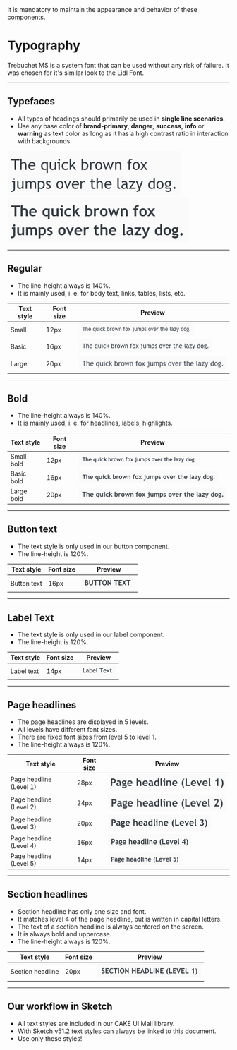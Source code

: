 <AlertWarning alertHeadline="Not modifiable">
It is mandatory to maintain the appearance and behavior of these components.
</AlertWarning>

# Typography

Trebuchet MS is a system font that can be used without any risk of failure. It was chosen for it's similar look to the Lidl Font.

---

## Typefaces

- All types of headings should primarily be used in **single line scenarios**.
- Use any base color of **brand-primary**, **danger**, **success**, **info** or **warning** as text color as long as it has a high contrast ratio in interaction with backgrounds.

![Regular](assets/trebuchet/trebuchet_ms_regular@1.png)<br>
![Bold](assets/trebuchet/trebuchet_ms_bold@1.png)<br>

---

## Regular

- The line-height always is 140%.
- It is mainly used, i. e. for body text, links, tables, lists, etc.

| Text style | Font size | Preview |
|---|---|---|
| Small | 12px | ![small (MD-XS)](assets/small/small@1.png) |
| Basic | 16px | ![basic (MD-XS)](assets/basic/basic@1.png) |
| Large | 20px | ![large (MD-XS)](assets/large/large@1.png) |

---

## Bold

- The line-height always is 140%.
- It is mainly used, i. e. for headlines, labels, highlights.

| Text style | Font size | Preview |
|---|---|---|
| Small bold | 12px | ![small bold (MD-XS)](assets/small/small-bold@1.png) |
| Basic bold | 16px | ![basic bold (MD-XS)](assets/basic/basic-bold@1.png) |
| Large bold | 20px | ![large bold (MD-XS)](assets/large/large-bold@1.png) |

---

## Button text

- The text style is only used in our button component.
- The line-height is 120%.

| Text style | Font size | Preview |
|---|---|---|
| Button text |16px | ![Button text](assets/button/button@1.png) |

---

## Label Text

- The text style is only used in our label component.
- The line-height is 120%.

| Text style | Font size | Preview |
|---|---|---|
| Label text | 14px | ![Label text](assets/label/label@1.png) |

---

## Page headlines

- The page headlines are displayed in 5 levels.
- All levels have different font sizes.
- There are fixed font sizes from level 5 to level 1.
- The line-height always is 120%.

| Text style | Font size | Preview |
|---|---|---|
| Page headline (Level 1) | 28px | ![page headline 1 (MD-XS)](assets/headline/level1@1.png) |
| Page headline (Level 2) | 24px | ![page headline 2 (MD-XS)](assets/headline/level2@1.png) |
| Page headline (Level 3) | 20px | ![page headline 3 (MD-XS)](assets/headline/level3@1.png) |
| Page headline (Level 4) | 16px | ![page headline 4 (MD-XS)](assets/headline/level4@1.png) |
| Page headline (Level 5) | 14px | ![page headline 5 (MD-XS)](assets/headline/level5@1.png) |

---

## Section headlines

- Section headline has only one size and font.
- It matches level 4 of the page headline, but is written in capital letters.
- The text of a section headline is always centered on the screen.
- It is always bold and uppercase.
- The line-height always is 120%.

| Text style | Font size | Preview |
|---|---|---|
| Section headline | 20px | ![section headline (MD-XS)](assets/section/section@1.png) |

---

## Our workflow in Sketch

- All text styles are included in our CAKE UI Mail library.
- With Sketch v51.2 text styles can always be linked to this document.
- Use only these styles!
